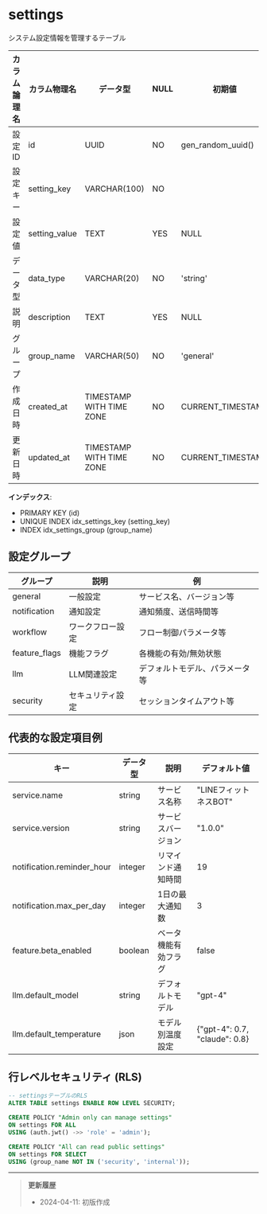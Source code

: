 # settings

システム設定情報を管理するテーブル

| カラム論理名 | カラム物理名 | データ型 | NULL | 初期値 | 制約 | 説明 |
|------------|------------|---------|------|-------|------|------|
| 設定ID | id | UUID | NO | gen_random_uuid() | PK | 設定一意識別子 |
| 設定キー | setting_key | VARCHAR(100) | NO | | UK | 設定項目のキー |
| 設定値 | setting_value | TEXT | YES | NULL | | 設定値 |
| データ型 | data_type | VARCHAR(20) | NO | 'string' | | 設定値のデータ型（string/integer/boolean/json） |
| 説明 | description | TEXT | YES | NULL | | 設定項目の説明 |
| グループ | group_name | VARCHAR(50) | NO | 'general' | | 設定グループ名 |
| 作成日時 | created_at | TIMESTAMP WITH TIME ZONE | NO | CURRENT_TIMESTAMP | | レコード作成日時 |
| 更新日時 | updated_at | TIMESTAMP WITH TIME ZONE | NO | CURRENT_TIMESTAMP | | レコード更新日時 |

**インデックス**:
- PRIMARY KEY (id)
- UNIQUE INDEX idx_settings_key (setting_key)
- INDEX idx_settings_group (group_name)

## 設定グループ

| グループ | 説明 | 例 |
|---------|------|-----|
| general | 一般設定 | サービス名、バージョン等 |
| notification | 通知設定 | 通知頻度、送信時間等 |
| workflow | ワークフロー設定 | フロー制御パラメータ等 |
| feature_flags | 機能フラグ | 各機能の有効/無効状態 |
| llm | LLM関連設定 | デフォルトモデル、パラメータ等 |
| security | セキュリティ設定 | セッションタイムアウト等 |

## 代表的な設定項目例

| キー | データ型 | 説明 | デフォルト値 |
|-----|---------|------|------------|
| service.name | string | サービス名称 | "LINEフィットネスBOT" |
| service.version | string | サービスバージョン | "1.0.0" |
| notification.reminder_hour | integer | リマインド通知時間 | 19 |
| notification.max_per_day | integer | 1日の最大通知数 | 3 |
| feature.beta_enabled | boolean | ベータ機能有効フラグ | false |
| llm.default_model | string | デフォルトモデル | "gpt-4" |
| llm.default_temperature | json | モデル別温度設定 | {"gpt-4": 0.7, "claude": 0.8} |

## 行レベルセキュリティ (RLS)

```sql
-- settingsテーブルのRLS
ALTER TABLE settings ENABLE ROW LEVEL SECURITY;

CREATE POLICY "Admin only can manage settings" 
ON settings FOR ALL 
USING (auth.jwt() ->> 'role' = 'admin');

CREATE POLICY "All can read public settings" 
ON settings FOR SELECT 
USING (group_name NOT IN ('security', 'internal'));
```

---

> **更新履歴**
> - 2024-04-11: 初版作成 